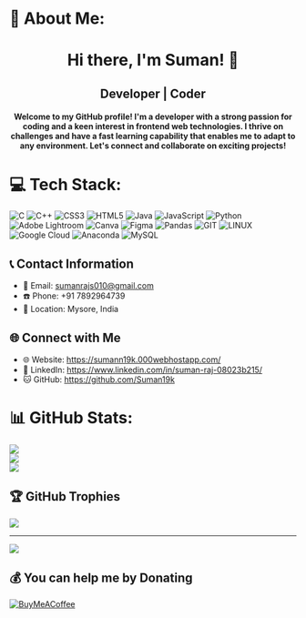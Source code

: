 <!DOCTYPE html>
<html lang="en">
<head>
    <meta charset="UTF-8">
    <meta name="viewport" content="width=device-width, initial-scale=1.0">
    
</head>

  <meta name="google-site-verification" content="l3sLKWXatC-w1lQNjnIsacIYiMTxnZ-RPWY4BhJ7Z80" />
<h1>💫 About Me:<h1>
<h1 align="center">Hi there, I'm Suman! 👋</h1>
<h2 align="center">Developer | Coder </h2>
<h4 align="center">Welcome to my GitHub profile! I'm a developer with a strong passion for coding and a keen interest in frontend web technologies. I thrive on challenges and have a fast learning capability that enables me to adapt to any environment. Let's connect and collaborate on exciting projects!</h4>


# 💻 Tech Stack:
![C](https://img.shields.io/badge/c-%2300599C.svg?style=for-the-badge&logo=c&logoColor=white) ![C++](https://img.shields.io/badge/c++-%2300599C.svg?style=for-the-badge&logo=c%2B%2B&logoColor=white) ![CSS3](https://img.shields.io/badge/css3-%231572B6.svg?style=for-the-badge&logo=css3&logoColor=white) ![HTML5](https://img.shields.io/badge/html5-%23E34F26.svg?style=for-the-badge&logo=html5&logoColor=white) ![Java](https://img.shields.io/badge/java-%23ED8B00.svg?style=for-the-badge&logo=openjdk&logoColor=white) ![JavaScript](https://img.shields.io/badge/javascript-%23323330.svg?style=for-the-badge&logo=javascript&logoColor=%23F7DF1E) ![Python](https://img.shields.io/badge/python-3670A0?style=for-the-badge&logo=python&logoColor=ffdd54) ![Adobe Lightroom](https://img.shields.io/badge/Adobe%20Lightroom-31A8FF.svg?style=for-the-badge&logo=Adobe%20Lightroom&logoColor=white) ![Canva](https://img.shields.io/badge/Canva-%2300C4CC.svg?style=for-the-badge&logo=Canva&logoColor=white) ![Figma](https://img.shields.io/badge/figma-%23F24E1E.svg?style=for-the-badge&logo=figma&logoColor=white) ![Pandas](https://img.shields.io/badge/pandas-%23150458.svg?style=for-the-badge&logo=pandas&logoColor=white) ![GIT](https://img.shields.io/badge/Git-fc6d26?style=for-the-badge&logo=git&logoColor=white) ![LINUX](https://img.shields.io/badge/Linux-FCC624?style=for-the-badge&logo=linux&logoColor=black)  ![Google Cloud](https://img.shields.io/badge/GoogleCloud-%234285F4.svg?style=for-the-badge&logo=google-cloud&logoColor=white) ![Anaconda](https://img.shields.io/badge/Anaconda-%2344A833.svg?style=for-the-badge&logo=anaconda&logoColor=white) ![MySQL](https://img.shields.io/badge/mysql-%2300000f.svg?style=for-the-badge&logo=mysql&logoColor=white) 

## 📞 Contact Information

- 📧 Email: sumanrajs010@gmail.com
- ☎️ Phone: +91 7892964739
- 📍 Location: Mysore, India

## 🌐 Connect with Me

- 🌐 Website: 
https://sumann19k.000webhostapp.com/
- 💼 LinkedIn: https://www.linkedin.com/in/suman-raj-08023b215/
- 🐱 GitHub: https://github.com/Suman19k

# 📊 GitHub Stats:
![](https://github-readme-stats.vercel.app/api?username=Suman19k&theme=dark&hide_border=false&include_all_commits=false&count_private=false)<br/>
![](https://github-readme-streak-stats.herokuapp.com/?user=Suman19k&theme=dark&hide_border=false)<br/>
![](https://github-readme-stats.vercel.app/api/top-langs/?username=Suman19k&theme=dark&hide_border=false&include_all_commits=false&count_private=false&layout=compact)

## 🏆 GitHub Trophies
![](https://github-profile-trophy.vercel.app/?username=Suman19k&theme=radical&no-frame=false&no-bg=false&margin-w=4)


---
[![](https://visitcount.itsvg.in/api?id=Suman19k&icon=0&color=0)](https://visitcount.itsvg.in)

  ## 💰 You can help me by Donating
  [![BuyMeACoffee](https://img.shields.io/badge/Buy%20Me%20a%20Coffee-ffdd00?style=for-the-badge&logo=buy-me-a-coffee&logoColor=black)](https://buymeacoffee.com/sumanrajs0z) 

  </html>
